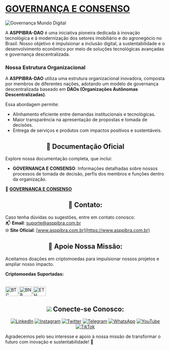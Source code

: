 # [GOVERNANÇA E CONSENSO](https://www.asppibra.com.br/)

![Governança Mundo Digital](https://github.com/ASPPIBRA-DAO/Imagens/blob/main/Bitcoin/Governan%C3%A7a%20Mundo%20Digital.svg)

A **ASPPIBRA-DAO** é uma iniciativa pioneira dedicada à inovação tecnológica e à modernização dos setores imobiliário e do agronegócio no Brasil. Nosso objetivo é impulsionar a inclusão digital, a sustentabilidade e o desenvolvimento econômico por meio de soluções tecnológicas avançadas e governança descentralizada.  

### **Nossa Estrutura Organizacional**  

A **ASPPIBRA-DAO** utiliza uma estrutura organizacional inovadora, composta por membros de diferentes nações, adotando um modelo de governança descentralizada baseado em **DAOs (Organizações Autônomas Descentralizadas)**.  

Essa abordagem permite:  
- Alinhamento eficiente entre demandas institucionais e tecnológicas.  
- Maior transparência na apresentação de propostas e tomada de decisões.  
- Entrega de serviços e produtos com impactos positivos e sustentáveis.  

## <h2 align="center">🚀 Documentação Oficial</h2>  

Explore nossa documentação completa, que inclui:  
- **GOVERNANÇA E CONSENSO**: Informações detalhadas sobre nossos processos de tomada de decisão, perfis dos membros e funções dentro da organização.  

🔗 **[GOVERNANÇA E CONSENSO](https://www.asppibra.com.br/quem-somos/governanca-e-consenso)**  

## <h2 align="center">📧 Contato:</h2>

Caso tenha dúvidas ou sugestões, entre em contato conosco:  
📬 **Email**: [suporte@asppibra.com.br](mailto:suporte@asppibra.com.br)  
🌐 **Site Oficial**: [www.asppibra.com.br](https://www.asppibra.com.br)

## <h2 align="center">🎁 Apoie Nossa Missão:</h2>

Aceitamos doações em criptomoedas para impulsionar nossos projetos e ampliar nosso impacto.  

**Criptomoedas Suportadas:**

<div style="display: inline_block"><br>
  <a href="https://" target="_blank">
    <img align="center" alt="BTC" height="30" width="40" src="https://user-images.githubusercontent.com/80177249/180482937-475896ac-4853-470f-80da-dae18bcf7748.svg">
  </a>
  <a href="https://" target="_blank">
    <img align="center" alt="BNB" height="30" width="40" src="https://user-images.githubusercontent.com/80177249/180481724-2560053f-dcd3-4879-a63f-5801eb373e66.svg">
  </a>
  <a href="https://" target="_blank">
    <img align="center" alt="ETH" height="30" width="40" src="https://user-images.githubusercontent.com/80177249/180481896-cf45cdde-72f9-4986-8181-9ee64fae126d.svg">
  </a>
</div>

## <h2 align="center"> <img src="https://img.icons8.com/nolan/25/computer.png"/> Conecte-se Conosco:</h2>

<div align="center">

[![LinkedIn](https://img.shields.io/badge/linkedin-%230077B5.svg?&style=for-the-badge&logo=linkedin&logoColor=white)](https://linkedin.com/company/asppibra-dao/) 
[![Instagram](https://img.shields.io/badge/Instagram-%23E4405F.svg?style=for-the-badge&logo=Instagram&logoColor=white)](https://instagram.com/asppibra/) 
[![Twitter](https://img.shields.io/badge/twitter-%231DA1F2.svg?&style=for-the-badge&logo=twitter&logoColor=white)](https://twitter.com/ASPPIBRA_ORG) 
[![Telegram](https://img.shields.io/badge/Telegram-2CA5E0?style=for-the-badge&logo=telegram&logoColor=white)](https://t.me/Mundo_Digital_BR)
[![WhatsApp](https://img.shields.io/badge/WhatsApp-25D366?style=for-the-badge&logo=whatsapp&logoColor=white)](https://chat.whatsapp.com/FF6cs4zKS6BGxhLOyaNgu1)
[![YouTube](https://img.shields.io/badge/YouTube-FF0000?style=for-the-badge&logo=youtube&logoColor=white)](https://www.youtube.com/@ASPPIBRA-DAO)
[![TikTok](https://img.shields.io/badge/TikTok-000000?style=for-the-badge&logo=tiktok&logoColor=white)](https://www.tiktok.com/@asppibra)


</div>

Agradecemos pelo seu interesse e apoio à nossa missão de transformar o futuro com inovação e sustentabilidade! 🌱

